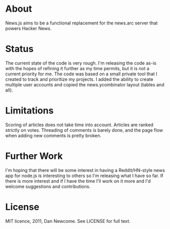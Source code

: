 # About

News.js aims to be a functional replacement for the news.arc server that powers Hacker News.

# Status

The current state of the code is very rough. I'm releasing the code as-is with the hopes of refining it further as 
my time permits, but it is not a current priority for me. The code was based on a small private tool that I 
created to track and prioritize my projects. I added the ability to create multiple user accounts and copied
the news.ycombinator layout (tables and all).

# Limitations

Scoring of articles does not take time into account. Articles are ranked strictly on votes. Threading of 
comments is barely done, and the page flow when adding new comments is pretty broken.

# Further Work

I'm hoping that there will be some interest in having a Reddit/HN-style news app for node.js 
is interesting to others so I'm releasing what I have so far. If there is more interest and
if I have the time I'll work on it more and I'd welcome suggestions and contributions.

# License

MIT licence, 2011, Dan Newcome. See LICENSE for full text.
